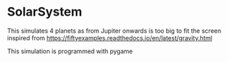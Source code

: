 # SolarSystem
This simulates 4 planets as from Jupiter onwards is too big to fit the screen
inspired from https://fiftyexamples.readthedocs.io/en/latest/gravity.html

This simulation is programmed with pygame
